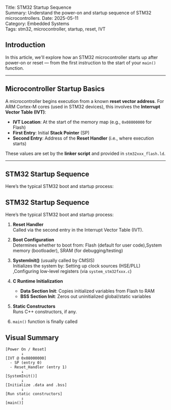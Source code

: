 Title: STM32 Startup Sequence  
Summary: Understand the power-on and startup sequence of STM32 microcontrollers.
Date: 2025-05-11  
Category: Embedded Systems  
Tags: stm32, microcontroller, startup, reset, IVT  
<!-- PELICAN_END_SUMMARY -->

## Introduction

In this article, we'll explore how an STM32 microcontroller starts up after power-on or reset — from the first instruction to the start of your `main()` function.

---

## Microcontroller Startup Basics

A microcontroller begins execution from a known **reset vector address**. For ARM Cortex-M cores (used in STM32 devices), this involves the **Interrupt Vector Table (IVT)**:

- **IVT Location**: At the start of the memory map (e.g., `0x08000000` for Flash)
- **First Entry**: Initial **Stack Pointer** (SP)
- **Second Entry**: Address of the **Reset Handler** (i.e., where execution starts)

These values are set by the **linker script** and provided in `stm32xxx_flash.ld`.

---

## STM32 Startup Sequence

Here’s the typical STM32 boot and startup process:

## STM32 Startup Sequence

Here’s the typical STM32 boot and startup process:

1. **Reset Handler**  
   Called via the second entry in the Interrupt Vector Table (IVT).

2. **Boot Configuration**  
   Determines whether to boot from: Flash (default for user code),System memory (bootloader), SRAM (for debugging/testing)

3. **SystemInit()** (usually called by CMSIS)  
   Initializes the system by: Setting up clock sources (HSE/PLL) ,Configuring low-level registers (via `system_stm32fxxx.c`)

4. **C Runtime Initialization**  
   - **Data Section Init**: Copies initialized variables from Flash to RAM  
   - **BSS Section Init**: Zeros out uninitialized global/static variables

5. **Static Constructors**  
   Runs C++ constructors, if any.

6. `main()` function is finally called

## Visual Summary

```text
[Power On / Reset]
       ↓
[IVT @ 0x08000000]
  - SP (entry 0)
  - Reset_Handler (entry 1)
       ↓
[SystemInit()]
       ↓
[Initialize .data and .bss]
       ↓
[Run static constructors]
       ↓
[main()]
```